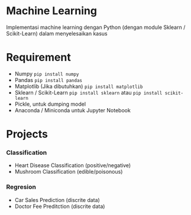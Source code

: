 # Machine Learning
Implementasi machine learning dengan Python (dengan module Sklearn / Scikit-Learn) dalam menyelesaikan kasus

# Requirement
* Numpy `pip install numpy`
* Pandas `pip install pandas`
* Matplotlib (Jika dibutuhkan) `pip install matplotlib`
* Sklearn / Scikit-Learn `pip install sklearn` atau `pip install scikit-learn`
* Pickle, untuk dumping model
* Anaconda / Miniconda untuk Jupyter Notebook

# Projects
### Classification
* Heart Disease Classification (positive/negative)
* Mushroom Classification (edible/poisonous)
### Regresion
* Car Sales Prediction (discrite data)
* Doctor Fee Preditction (discrite data)